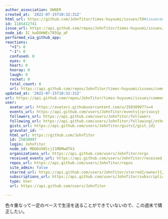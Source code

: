 ```yaml
---
author_association: OWNER
created_at: '2022-07-15T10:32:31Z'
html_url: https://github.com/JohnTitor/times-huyuumi/issues/59#issuecomment-1185412741
id: 1185412741
issue_url: https://api.github.com/repos/JohnTitor/times-huyuumi/issues/59
node_id: IC_kwDOHWEcT85Gp_aF
performed_via_github_app: 
reactions:
  "+1": 0
  "-1": 0
  confused: 0
  eyes: 0
  heart: 0
  hooray: 0
  laugh: 0
  rocket: 0
  total_count: 0
  url: https://api.github.com/repos/JohnTitor/times-huyuumi/issues/comments/1185412741/reactions
updated_at: '2022-07-15T10:32:31Z'
url: https://api.github.com/repos/JohnTitor/times-huyuumi/issues/comments/1185412741
user:
  avatar_url: https://avatars.githubusercontent.com/u/25030997?v=4
  events_url: https://api.github.com/users/JohnTitor/events{/privacy}
  followers_url: https://api.github.com/users/JohnTitor/followers
  following_url: https://api.github.com/users/JohnTitor/following{/other_user}
  gists_url: https://api.github.com/users/JohnTitor/gists{/gist_id}
  gravatar_id: ''
  html_url: https://github.com/JohnTitor
  id: 25030997
  login: JohnTitor
  node_id: MDQ6VXNlcjI1MDMwOTk3
  organizations_url: https://api.github.com/users/JohnTitor/orgs
  received_events_url: https://api.github.com/users/JohnTitor/received_events
  repos_url: https://api.github.com/users/JohnTitor/repos
  site_admin: false
  starred_url: https://api.github.com/users/JohnTitor/starred{/owner}{/repo}
  subscriptions_url: https://api.github.com/users/JohnTitor/subscriptions
  type: User
  url: https://api.github.com/users/JohnTitor

---
```

色々重なって一定のペースで生活を送ることができていないので、この週末で矯正したい。